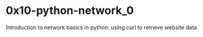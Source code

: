 # 0x10-python-network_0

Introduction to network basics in python: using curl to retrieve website data
